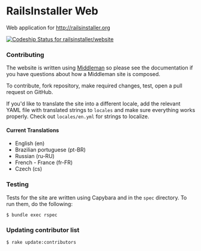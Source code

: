 # RailsInstaller Web

Web application for http://railsinstaller.org

[ ![Codeship Status for railsinstaller/website](https://www.codeship.io/projects/cda693e0-f3e1-0130-c6a1-6e039e15cc73/status?branch=master)](https://www.codeship.io/projects/6492)

### Contributing

The website is written using [Middleman](http://middlemanapp.com/) so please
see the documentation if you have questions about how a Middleman site is
composed.

To contribute, fork repository, make required changes, test, open a pull request on GitHub.

If you'd like to translate the site into a different locale, add the relevant
YAML file with translated strings to `locales` and make sure everything
works properly. Check out `locales/en.yml` for strings to localize.

#### Current Translations

- English (en)
- Brazilian portuguese (pt-BR)
- Russian (ru-RU)
- French - France (fr-FR)
- Czech (cs)

### Testing

Tests for the site are written using Capybara and in the `spec`
directory. To run them, do the following:

```
$ bundle exec rspec
```

### Updating contributor list

```bash
$ rake update:contributors
```
